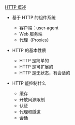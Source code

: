 [HTTP 概述](https://developer.mozilla.org/zh-CN/docs/Web/HTTP/Overview)

- 基于 HTTP 的组件系统

  - 客户端：user-agent
  - Web 服务端
  - 代理（Proxies）

- HTTP 的基本性质

  - HTTP 是简单的
  - HTTP 是可扩展的
  - HTTP 是无状态，有会话的

- HTTP 能控制什么
  - 缓存
  - 开放同源限制
  - 认证
  - 代理和隧道
  - 会话
